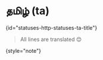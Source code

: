 # தமிழ் (ta)
{id="statuses-http-statuses-ta-title"}



> All lines are translated 😊
>
{style="note"}

